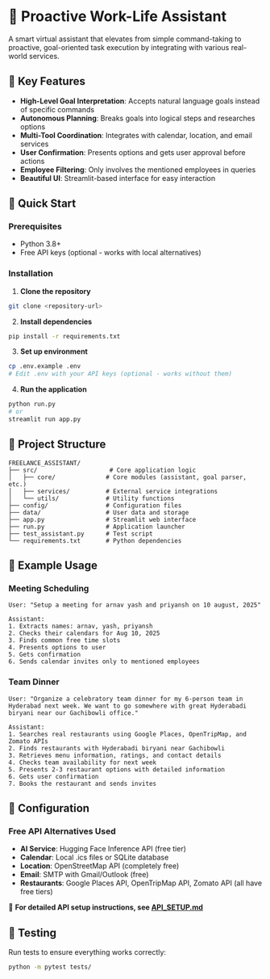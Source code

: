 # 🤖 Proactive Work-Life Assistant

A smart virtual assistant that elevates from simple command-taking to proactive, goal-oriented task execution by integrating with various real-world services.

## 🎯 Key Features

- **High-Level Goal Interpretation**: Accepts natural language goals instead of specific commands
- **Autonomous Planning**: Breaks goals into logical steps and researches options
- **Multi-Tool Coordination**: Integrates with calendar, location, and email services
- **User Confirmation**: Presents options and gets user approval before actions
- **Employee Filtering**: Only involves the mentioned employees in queries
- **Beautiful UI**: Streamlit-based interface for easy interaction

## 🚀 Quick Start

### Prerequisites
- Python 3.8+
- Free API keys (optional - works with local alternatives)

### Installation

1. **Clone the repository**
```bash
git clone <repository-url>
```

2. **Install dependencies**
```bash
pip install -r requirements.txt
```

3. **Set up environment**
```bash
cp .env.example .env
# Edit .env with your API keys (optional - works without them)
```

4. **Run the application**
```bash
python run.py
# or
streamlit run app.py
```

## 📁 Project Structure

```
FREELANCE_ASSISTANT/
├── src/                    # Core application logic
│   ├── core/              # Core modules (assistant, goal parser, etc.)
│   ├── services/          # External service integrations
│   └── utils/             # Utility functions
├── config/                # Configuration files
├── data/                  # User data and storage
├── app.py                 # Streamlit web interface
├── run.py                 # Application launcher
├── test_assistant.py      # Test script
└── requirements.txt       # Python dependencies
```

## 🎯 Example Usage

### Meeting Scheduling
```
User: "Setup a meeting for arnav yash and priyansh on 10 august, 2025"

Assistant: 
1. Extracts names: arnav, yash, priyansh
2. Checks their calendars for Aug 10, 2025
3. Finds common free time slots
4. Presents options to user
5. Gets confirmation
6. Sends calendar invites only to mentioned employees
```

### Team Dinner
```
User: "Organize a celebratory team dinner for my 6-person team in Hyderabad next week. We want to go somewhere with great Hyderabadi biryani near our Gachibowli office."

Assistant:
1. Searches real restaurants using Google Places, OpenTripMap, and Zomato APIs
2. Finds restaurants with Hyderabadi biryani near Gachibowli
3. Retrieves menu information, ratings, and contact details
4. Checks team availability for next week
5. Presents 2-3 restaurant options with detailed information
6. Gets user confirmation
7. Books the restaurant and sends invites
```

## 🔧 Configuration

### Free API Alternatives Used
- **AI Service**: Hugging Face Inference API (free tier)
- **Calendar**: Local .ics files or SQLite database
- **Location**: OpenStreetMap API (completely free)
- **Email**: SMTP with Gmail/Outlook (free)
- **Restaurants**: Google Places API, OpenTripMap API, Zomato API (all have free tiers)


📖 **For detailed API setup instructions, see [API_SETUP.md](API_SETUP.md)**

## 🧪 Testing

Run tests to ensure everything works correctly:

```bash
python -m pytest tests/
```

